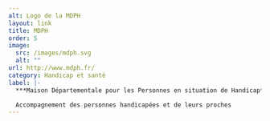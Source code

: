 ```yaml
---
alt: Logo de la MDPH
layout: link
title: MDPH
order: 5
image:
  src: /images/mdph.svg
  alt: ""
url: http://www.mdph.fr/
category: Handicap et santé
label: |-
  ***Maison Départementale pour les Personnes en situation de Handicap***

  Accompagnement des personnes handicapées et de leurs proches
---
```

